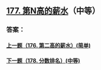 ## [177. 第N高的薪水](https://leetcode-cn.com/problems/nth-highest-salary/)（中等）





### 答案：



#### [上一题（176. 第二高的薪水）(简单)](https://github.com/sdwwld/leetCode/blob/master/src/main/java/com/wld/java/leetcode/leetCode0176.md)

#### [下一题（178. 分数排名）(中等)](https://github.com/sdwwld/leetCode/blob/master/src/main/java/com/wld/java/leetcode/leetCode0178.md)